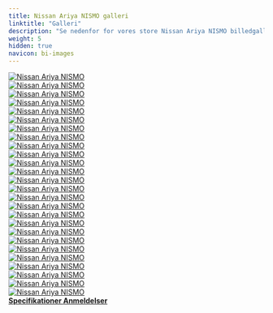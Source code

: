 ```yaml
---
title: Nissan Ariya NISMO galleri
linktitle: "Galleri"
description: "Se nedenfor for vores store Nissan Ariya NISMO billedgalleri. Klik på billederne for versioner i høj opløsning."
weight: 5
hidden: true
navicon: bi-images
---
```

<!-- markdownlint-disable MD033 -->
<div class="row" id ="my-gallery">
	<div class="pswp-grid-item col-6 col-md-4">
		<a href="https://media.evkx.net/multimedia/models/nissan/ariya/ariya_nismo/details_1.jpg"
data-pswp-src="https://media.evkx.net/multimedia/models/nissan/ariya/ariya_nismo/details_1.jpg"
data-pswp-width="3000"
data-pswp-height="1687" 
target="_blank">
			<img src="https://media.evkx.net/multimedia/models/nissan/ariya/ariya_nismo/details_1_xst.jpg" alt="Nissan Ariya NISMO" class="img-fluid " />
		</a>
	</div>
	<div class="pswp-grid-item col-6 col-md-4">
		<a href="https://media.evkx.net/multimedia/models/nissan/ariya/ariya_nismo/details_2.jpg"
data-pswp-src="https://media.evkx.net/multimedia/models/nissan/ariya/ariya_nismo/details_2.jpg"
data-pswp-width="3000"
data-pswp-height="1687" 
target="_blank">
			<img src="https://media.evkx.net/multimedia/models/nissan/ariya/ariya_nismo/details_2_xst.jpg" alt="Nissan Ariya NISMO" class="img-fluid " />
		</a>
	</div>
	<div class="pswp-grid-item col-6 col-md-4">
		<a href="https://media.evkx.net/multimedia/models/nissan/ariya/ariya_nismo/details_3.jpg"
data-pswp-src="https://media.evkx.net/multimedia/models/nissan/ariya/ariya_nismo/details_3.jpg"
data-pswp-width="3000"
data-pswp-height="1687" 
target="_blank">
			<img src="https://media.evkx.net/multimedia/models/nissan/ariya/ariya_nismo/details_3_xst.jpg" alt="Nissan Ariya NISMO" class="img-fluid " />
		</a>
	</div>
	<div class="pswp-grid-item col-6 col-md-4">
		<a href="https://media.evkx.net/multimedia/models/nissan/ariya/ariya_nismo/details_4.jpg"
data-pswp-src="https://media.evkx.net/multimedia/models/nissan/ariya/ariya_nismo/details_4.jpg"
data-pswp-width="3000"
data-pswp-height="1687" 
target="_blank">
			<img src="https://media.evkx.net/multimedia/models/nissan/ariya/ariya_nismo/details_4_xst.jpg" alt="Nissan Ariya NISMO" class="img-fluid " />
		</a>
	</div>
	<div class="pswp-grid-item col-6 col-md-4">
		<a href="https://media.evkx.net/multimedia/models/nissan/ariya/ariya_nismo/details_5.jpg"
data-pswp-src="https://media.evkx.net/multimedia/models/nissan/ariya/ariya_nismo/details_5.jpg"
data-pswp-width="3000"
data-pswp-height="1687" 
target="_blank">
			<img src="https://media.evkx.net/multimedia/models/nissan/ariya/ariya_nismo/details_5_xst.jpg" alt="Nissan Ariya NISMO" class="img-fluid " />
		</a>
	</div>
	<div class="pswp-grid-item col-6 col-md-4">
		<a href="https://media.evkx.net/multimedia/models/nissan/ariya/ariya_nismo/details_6.jpg"
data-pswp-src="https://media.evkx.net/multimedia/models/nissan/ariya/ariya_nismo/details_6.jpg"
data-pswp-width="3000"
data-pswp-height="1687" 
target="_blank">
			<img src="https://media.evkx.net/multimedia/models/nissan/ariya/ariya_nismo/details_6_xst.jpg" alt="Nissan Ariya NISMO" class="img-fluid " />
		</a>
	</div>
	<div class="pswp-grid-item col-6 col-md-4">
		<a href="https://media.evkx.net/multimedia/models/nissan/ariya/ariya_nismo/details_7.JPG"
data-pswp-src="https://media.evkx.net/multimedia/models/nissan/ariya/ariya_nismo/details_7.JPG"
data-pswp-width="3000"
data-pswp-height="2001" 
target="_blank">
			<img src="https://media.evkx.net/multimedia/models/nissan/ariya/ariya_nismo/details_7_xst.JPG" alt="Nissan Ariya NISMO" class="img-fluid " />
		</a>
	</div>
	<div class="pswp-grid-item col-6 col-md-4">
		<a href="https://media.evkx.net/multimedia/models/nissan/ariya/ariya_nismo/details_8.JPG"
data-pswp-src="https://media.evkx.net/multimedia/models/nissan/ariya/ariya_nismo/details_8.JPG"
data-pswp-width="3000"
data-pswp-height="1999" 
target="_blank">
			<img src="https://media.evkx.net/multimedia/models/nissan/ariya/ariya_nismo/details_8_xst.JPG" alt="Nissan Ariya NISMO" class="img-fluid " />
		</a>
	</div>
	<div class="pswp-grid-item col-6 col-md-4">
		<a href="https://media.evkx.net/multimedia/models/nissan/ariya/ariya_nismo/dynamic_1.JPG"
data-pswp-src="https://media.evkx.net/multimedia/models/nissan/ariya/ariya_nismo/dynamic_1.JPG"
data-pswp-width="3000"
data-pswp-height="2001" 
target="_blank">
			<img src="https://media.evkx.net/multimedia/models/nissan/ariya/ariya_nismo/dynamic_1_xst.JPG" alt="Nissan Ariya NISMO" class="img-fluid " />
		</a>
	</div>
	<div class="pswp-grid-item col-6 col-md-4">
		<a href="https://media.evkx.net/multimedia/models/nissan/ariya/ariya_nismo/exterior_1.jpg"
data-pswp-src="https://media.evkx.net/multimedia/models/nissan/ariya/ariya_nismo/exterior_1.jpg"
data-pswp-width="3000"
data-pswp-height="1687" 
target="_blank">
			<img src="https://media.evkx.net/multimedia/models/nissan/ariya/ariya_nismo/exterior_1_xst.jpg" alt="Nissan Ariya NISMO" class="img-fluid " />
		</a>
	</div>
	<div class="pswp-grid-item col-6 col-md-4">
		<a href="https://media.evkx.net/multimedia/models/nissan/ariya/ariya_nismo/exterior_2.jpg"
data-pswp-src="https://media.evkx.net/multimedia/models/nissan/ariya/ariya_nismo/exterior_2.jpg"
data-pswp-width="3000"
data-pswp-height="1687" 
target="_blank">
			<img src="https://media.evkx.net/multimedia/models/nissan/ariya/ariya_nismo/exterior_2_xst.jpg" alt="Nissan Ariya NISMO" class="img-fluid " />
		</a>
	</div>
	<div class="pswp-grid-item col-6 col-md-4">
		<a href="https://media.evkx.net/multimedia/models/nissan/ariya/ariya_nismo/exterior_3.jpg"
data-pswp-src="https://media.evkx.net/multimedia/models/nissan/ariya/ariya_nismo/exterior_3.jpg"
data-pswp-width="3000"
data-pswp-height="1687" 
target="_blank">
			<img src="https://media.evkx.net/multimedia/models/nissan/ariya/ariya_nismo/exterior_3_xst.jpg" alt="Nissan Ariya NISMO" class="img-fluid " />
		</a>
	</div>
	<div class="pswp-grid-item col-6 col-md-4">
		<a href="https://media.evkx.net/multimedia/models/nissan/ariya/ariya_nismo/exterior_4.jpg"
data-pswp-src="https://media.evkx.net/multimedia/models/nissan/ariya/ariya_nismo/exterior_4.jpg"
data-pswp-width="2857"
data-pswp-height="1891" 
target="_blank">
			<img src="https://media.evkx.net/multimedia/models/nissan/ariya/ariya_nismo/exterior_4_xst.jpg" alt="Nissan Ariya NISMO" class="img-fluid " />
		</a>
	</div>
	<div class="pswp-grid-item col-6 col-md-4">
		<a href="https://media.evkx.net/multimedia/models/nissan/ariya/ariya_nismo/exterior_5.JPG"
data-pswp-src="https://media.evkx.net/multimedia/models/nissan/ariya/ariya_nismo/exterior_5.JPG"
data-pswp-width="3000"
data-pswp-height="2042" 
target="_blank">
			<img src="https://media.evkx.net/multimedia/models/nissan/ariya/ariya_nismo/exterior_5_xst.JPG" alt="Nissan Ariya NISMO" class="img-fluid " />
		</a>
	</div>
	<div class="pswp-grid-item col-6 col-md-4">
		<a href="https://media.evkx.net/multimedia/models/nissan/ariya/ariya_nismo/exterior_6.JPG"
data-pswp-src="https://media.evkx.net/multimedia/models/nissan/ariya/ariya_nismo/exterior_6.JPG"
data-pswp-width="3000"
data-pswp-height="1957" 
target="_blank">
			<img src="https://media.evkx.net/multimedia/models/nissan/ariya/ariya_nismo/exterior_6_xst.JPG" alt="Nissan Ariya NISMO" class="img-fluid " />
		</a>
	</div>
	<div class="pswp-grid-item col-6 col-md-4">
		<a href="https://media.evkx.net/multimedia/models/nissan/ariya/ariya_nismo/exterior_7.JPG"
data-pswp-src="https://media.evkx.net/multimedia/models/nissan/ariya/ariya_nismo/exterior_7.JPG"
data-pswp-width="3000"
data-pswp-height="2105" 
target="_blank">
			<img src="https://media.evkx.net/multimedia/models/nissan/ariya/ariya_nismo/exterior_7_xst.JPG" alt="Nissan Ariya NISMO" class="img-fluid " />
		</a>
	</div>
	<div class="pswp-grid-item col-6 col-md-4">
		<a href="https://media.evkx.net/multimedia/models/nissan/ariya/ariya_nismo/exterior_8.JPG"
data-pswp-src="https://media.evkx.net/multimedia/models/nissan/ariya/ariya_nismo/exterior_8.JPG"
data-pswp-width="3000"
data-pswp-height="1999" 
target="_blank">
			<img src="https://media.evkx.net/multimedia/models/nissan/ariya/ariya_nismo/exterior_8_xst.JPG" alt="Nissan Ariya NISMO" class="img-fluid " />
		</a>
	</div>
	<div class="pswp-grid-item col-6 col-md-4">
		<a href="https://media.evkx.net/multimedia/models/nissan/ariya/ariya_nismo/exterior_9.JPG"
data-pswp-src="https://media.evkx.net/multimedia/models/nissan/ariya/ariya_nismo/exterior_9.JPG"
data-pswp-width="3000"
data-pswp-height="2001" 
target="_blank">
			<img src="https://media.evkx.net/multimedia/models/nissan/ariya/ariya_nismo/exterior_9_xst.JPG" alt="Nissan Ariya NISMO" class="img-fluid " />
		</a>
	</div>
	<div class="pswp-grid-item col-6 col-md-4">
		<a href="https://media.evkx.net/multimedia/models/nissan/ariya/ariya_nismo/frontseats_1.jpg"
data-pswp-src="https://media.evkx.net/multimedia/models/nissan/ariya/ariya_nismo/frontseats_1.jpg"
data-pswp-width="3000"
data-pswp-height="1687" 
target="_blank">
			<img src="https://media.evkx.net/multimedia/models/nissan/ariya/ariya_nismo/frontseats_1_xst.jpg" alt="Nissan Ariya NISMO" class="img-fluid " />
		</a>
	</div>
	<div class="pswp-grid-item col-6 col-md-4">
		<a href="https://media.evkx.net/multimedia/models/nissan/ariya/ariya_nismo/frontseats_2.jpg"
data-pswp-src="https://media.evkx.net/multimedia/models/nissan/ariya/ariya_nismo/frontseats_2.jpg"
data-pswp-width="3000"
data-pswp-height="1821" 
target="_blank">
			<img src="https://media.evkx.net/multimedia/models/nissan/ariya/ariya_nismo/frontseats_2_xst.jpg" alt="Nissan Ariya NISMO" class="img-fluid " />
		</a>
	</div>
	<div class="pswp-grid-item col-6 col-md-4">
		<a href="https://media.evkx.net/multimedia/models/nissan/ariya/ariya_nismo/headlights_1.JPG"
data-pswp-src="https://media.evkx.net/multimedia/models/nissan/ariya/ariya_nismo/headlights_1.JPG"
data-pswp-width="3000"
data-pswp-height="2001" 
target="_blank">
			<img src="https://media.evkx.net/multimedia/models/nissan/ariya/ariya_nismo/headlights_1_xst.JPG" alt="Nissan Ariya NISMO" class="img-fluid " />
		</a>
	</div>
	<div class="pswp-grid-item col-6 col-md-4">
		<a href="https://media.evkx.net/multimedia/models/nissan/ariya/ariya_nismo/interior_1.JPG"
data-pswp-src="https://media.evkx.net/multimedia/models/nissan/ariya/ariya_nismo/interior_1.JPG"
data-pswp-width="3000"
data-pswp-height="2009" 
target="_blank">
			<img src="https://media.evkx.net/multimedia/models/nissan/ariya/ariya_nismo/interior_1_xst.JPG" alt="Nissan Ariya NISMO" class="img-fluid " />
		</a>
	</div>
	<div class="pswp-grid-item col-6 col-md-4">
		<a href="https://media.evkx.net/multimedia/models/nissan/ariya/ariya_nismo/main_1.jpg"
data-pswp-src="https://media.evkx.net/multimedia/models/nissan/ariya/ariya_nismo/main_1.jpg"
data-pswp-width="3000"
data-pswp-height="1687" 
target="_blank">
			<img src="https://media.evkx.net/multimedia/models/nissan/ariya/ariya_nismo/main_1_xst.jpg" alt="Nissan Ariya NISMO" class="img-fluid " />
		</a>
	</div>
	<div class="pswp-grid-item col-6 col-md-4">
		<a href="https://media.evkx.net/multimedia/models/nissan/ariya/ariya_nismo/rearlights_1.JPG"
data-pswp-src="https://media.evkx.net/multimedia/models/nissan/ariya/ariya_nismo/rearlights_1.JPG"
data-pswp-width="3000"
data-pswp-height="2001" 
target="_blank">
			<img src="https://media.evkx.net/multimedia/models/nissan/ariya/ariya_nismo/rearlights_1_xst.JPG" alt="Nissan Ariya NISMO" class="img-fluid " />
		</a>
	</div>
	<div class="pswp-grid-item col-6 col-md-4">
		<a href="https://media.evkx.net/multimedia/models/nissan/ariya/ariya_nismo/trunk_1.JPG"
data-pswp-src="https://media.evkx.net/multimedia/models/nissan/ariya/ariya_nismo/trunk_1.JPG"
data-pswp-width="3000"
data-pswp-height="1999" 
target="_blank">
			<img src="https://media.evkx.net/multimedia/models/nissan/ariya/ariya_nismo/trunk_1_xst.JPG" alt="Nissan Ariya NISMO" class="img-fluid " />
		</a>
	</div>
	<div class="pswp-grid-item col-6 col-md-4">
		<a href="https://media.evkx.net/multimedia/models/nissan/ariya/ariya_nismo/wheels_1.jpg"
data-pswp-src="https://media.evkx.net/multimedia/models/nissan/ariya/ariya_nismo/wheels_1.jpg"
data-pswp-width="2089"
data-pswp-height="1268" 
target="_blank">
			<img src="https://media.evkx.net/multimedia/models/nissan/ariya/ariya_nismo/wheels_1_xst.jpg" alt="Nissan Ariya NISMO" class="img-fluid " />
		</a>
	</div>
</div>
<script type="module">
  import PhotoSwipeLightbox from '/js/photoswipe-lightbox.esm.js';
    const lightbox = new PhotoSwipeLightbox({
       gallery: '#my-gallery',
        children: 'a',
        pswpModule: () => import('/js/photoswipe.esm.js')
    });
lightbox.init();
</script>
<div class="mt-3 mb-3">
<a href="../specifications/" class="text-decoration-none text-black">
<strong><i class="bi-arrow-left"></i> Specifikationer </strong>
</a>
<a href="../reviews/" class="text-decoration-none text-black float-end">
<strong>Anmeldelser <i class="bi-arrow-right"></i></strong>
</a>
</div>
